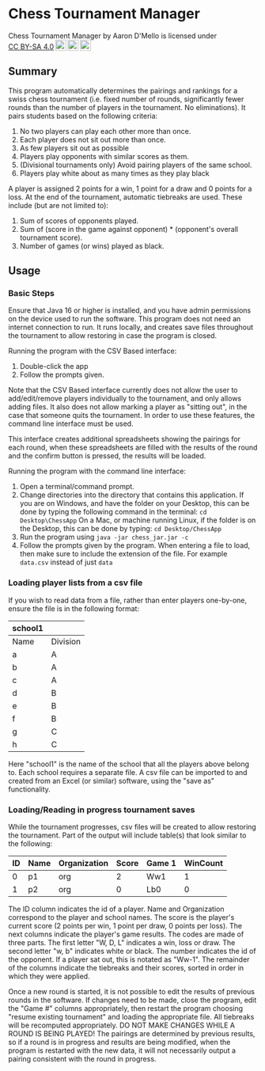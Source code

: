 # Chess Tournament Manager
<p xmlns:cc="http://creativecommons.org/ns#" xmlns:dct="http://purl.org/dc/terms/"><span property="dct:title">Chess Tournament Manager</span> by <span property="cc:attributionName">Aaron D'Mello</span> is licensed under <a href="http://creativecommons.org/licenses/by-sa/4.0/?ref=chooser-v1" target="_blank" rel="license noopener noreferrer" style="display:inline-block;">CC BY-SA 4.0<img style="height:22px!important;margin-left:3px;vertical-align:text-bottom;" src="https://mirrors.creativecommons.org/presskit/icons/cc.svg?ref=chooser-v1"><img style="height:22px!important;margin-left:3px;vertical-align:text-bottom;" src="https://mirrors.creativecommons.org/presskit/icons/by.svg?ref=chooser-v1"><img style="height:22px!important;margin-left:3px;vertical-align:text-bottom;" src="https://mirrors.creativecommons.org/presskit/icons/sa.svg?ref=chooser-v1"></a></p>

## Summary

This program automatically determines the pairings and rankings for a swiss chess tournament
(i.e. fixed number of rounds, significantly fewer rounds than the number of players
in the tournament. No eliminations).
It pairs students based on the following criteria:


1. No two players can play each other more than once.
2. Each player does not sit out more than once.
3. As few players sit out as possible
4. Players play opponents with similar scores as them.
5. (Divisional tournaments only) Avoid pairing players of the same school.
6. Players play white about as many times as they play black

A player is assigned 2 points for a win, 1 point for a draw and 0 points for a loss.
At the end of the tournament, automatic tiebreaks are used. These include (but are not limited to):
1. Sum of scores of opponents played.
2. Sum of (score in the game against opponent) * (opponent's overall tournament score).
3. Number of games (or wins) played as black.

 
## Usage
### Basic Steps
Ensure that Java 16 or higher is installed, and you have admin permissions on the device 
used to run the software. This program does not need an internet connection to run. It runs locally, and creates save
files throughout the tournament to allow restoring in case the program is closed.

Running the program with the CSV Based interface:

1. Double-click the app
2. Follow the prompts given.

Note that the CSV Based interface currently does not allow the user to 
add/edit/remove players individually to the tournament, and only allows
adding files. It also does not allow marking a player as "sitting out",
in the case that someone quits the tournament. In order to use these features,
the command line interface must be used.

This interface creates additional spreadsheets showing the pairings for each round,
when these spreadsheets are filled with the results of the round and the
confirm button is pressed, the results will be loaded.

Running the program with the command line interface:

1. Open a terminal/command prompt.
2. Change directories into the directory that contains this application.
   If you are on Windows, and have the folder on your Desktop, this can be done by typing the following command in the terminal:
   ```cd Desktop\ChessApp```
   On a Mac, or machine running Linux, if the folder is on the Desktop, this can be done by typing:
   ```cd Desktop/ChessApp```
3. Run the program using ```java -jar chess_jar.jar -c```
4. Follow the prompts given by the program. When entering a file
   to load, then make sure to include the extension of the file. For example ```data.csv```
   instead of just ```data```
 
### Loading player lists from a csv file

If you wish to read data from a file, rather than enter players one-by-one,
ensure the file is in the following format:


|school1| |
|-------|--------|
|Name   |Division|
|a      |A       |
|b      |A       |
|c      |A       |
|d      |B       |
|e      |B       |
|f      |B       |
|g      |C       |
|h      |C       |

Here "school1" is the name of the school that all the players above belong to.
Each school requires a separate file. A csv file can be imported to and created from an Excel 
(or similar) software, using the "save as" functionality.

### Loading/Reading in progress tournament saves
While the tournament progresses, csv files will be created to allow restoring the tournament.
Part of the output will include table(s) that look similar to the following:

|ID |Name|Organization|Score|Game 1|WinCount|
|---|----|------------|-----|------|--------|
|0  |p1  |org         |2    |Ww1   |1       |
|1  |p2  |org         |0    |Lb0   |0       |

The ID column indicates the id of a player. Name and Organization
correspond to the player and school names. The score is the player's current score
(2 points per win, 1 point per draw, 0 points per loss). The next columns indicate
the player's game results. The codes are made of three parts. The first letter "W, D, L"
indicates a win, loss or draw. The second letter "w, b" indicates white or black.
The number indicates the id of the opponent. If a player sat out, this is notated as "Ww-1".
The remainder of the columns indicate the tiebreaks and their scores, sorted in order in which
they were applied.

Once a new round is started, it is not possible to edit the results of previous rounds
in the software. If changes need to be made, close the program, edit the "Game #"
columns appropriately, then restart the program choosing "resume existing tournament"
and loading the appropriate file. All tiebreaks will be recomputed appropriately.
DO NOT MAKE CHANGES WHILE A ROUND IS BEING PLAYED! The pairings are determined by previous results,
so if a round is in progress and results are being modified, when the program
is restarted with the new data, it will not necessarily output a pairing consistent with the
round in progress.
